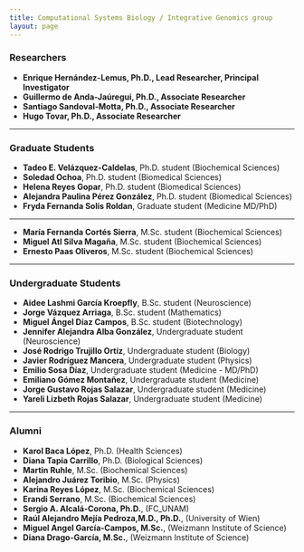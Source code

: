 ```yaml
---
title: Computational Systems Biology / Integrative Genomics group
layout: page
---
```

### Researchers

* __Enrique Hernández-Lemus, Ph.D., Lead Researcher, Principal Investigator__
* __Guillermo de Anda-Jaúregui, Ph.D., Associate Researcher__
* __Santiago Sandoval-Motta, Ph.D., Associate Researcher__
* __Hugo Tovar, Ph.D., Associate Researcher__

---
### Graduate Students

* __Tadeo E. Velázquez-Caldelas__, Ph.D. student (Biochemical Sciences) 
* __Soledad Ochoa__, Ph.D. student (Biomedical Sciences)
* __Helena Reyes Gopar__, Ph.D. student (Biomedical Sciences)
* __Alejandra Paulina Pérez González__, Ph.D. student (Biomedical Sciences)
* __Fryda Fernanda Solis Roldan__, Graduate student (Medicine MD/PhD)

---

* __María Fernanda Cortés Sierra__, M.Sc. student (Biochemical Sciences)
* __Miguel Atl Silva Magaña__, M.Sc. student (Biochemical Sciences)
* __Ernesto Paas Oliveros__, M.Sc. student (Biochemical Sciences)

---

### Undergraduate Students

* __Aidee Lashmi García Kroepfly__, B.Sc. student (Neuroscience)
* __Jorge Vázquez Arriaga__, B.Sc. student (Mathematics)
* __Miguel Ángel Díaz Campos__, B.Sc. student (Biotechnology)
* __Jennifer Alejandra Alba González__, Undergraduate student (Neuroscience)
* __José Rodrigo Trujillo Ortíz__, Undergraduate student (Biology)
* __Javier Rodríguez Mancera__, Undergraduate student (Physics)
* __Emilio Sosa Díaz__, Undergraduate student (Medicine - MD/PhD)
* __Emiliano Gómez Montañez__, Undergraduate student (Medicine)
* __Jorge Gustavo Rojas Salazar__, Undergraduate student (Medicine)
* __Yareli Lizbeth Rojas Salazar__, Undergraduate student (Medicine)

---
### Alumni

* __Karol Baca López__, Ph.D. (Health Sciences)
* __Diana Tapia Carrillo__, Ph.D. (Biological Sciences)
* __Martin Ruhle__, M.Sc. (Biochemical Sciences)
* __Alejandro Juárez Toribio__, M.Sc. (Physics)
* __Karina Reyes López__, M.Sc. (Biochemical Sciences)
* __Erandi Serrano__, M.Sc. (Biochemical Sciences)
* __Sergio A. Alcalá-Corona, Ph.D.__, (FC_UNAM)
* __Raúl Alejandro Mejía Pedroza,M.D., Ph.D.__, (University of Wien)
* __Miguel Angel García-Campos, M.Sc.__, (Weizmann Institute of Science)
* __Diana Drago-García, M.Sc.__, (Weizmann Institute of Science)



